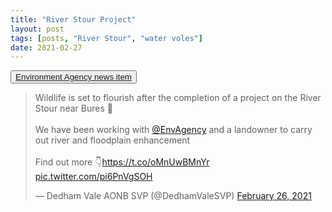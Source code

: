 ```yaml
---
title: "River Stour Project"
layout: post
tags: [posts, "River Stour", "water voles"]
date: 2021-02-27
---
```

<button>
    <a href="https://www.gov.uk/government/news/wildlife-set-to-flourish-after-project-completion-on-river-stour" target="_blank" rel="noopener noreferrer nofollow">Environment Agency news item</a>
</button>

<blockquote class="twitter-tweet" data-theme="dark"><p lang="en" dir="ltr">Wildlife is set to flourish after the completion of a project on the River Stour near Bures 🌊<br><br>We have been working with <a href="https://twitter.com/EnvAgency?ref_src=twsrc%5Etfw">@EnvAgency</a> and a landowner to carry out river and floodplain enhancement<br><br>Find out more 👇<a href="https://t.co/oMnUwBMnYr">https://t.co/oMnUwBMnYr</a> <a href="https://t.co/pi6PnVgSOH">pic.twitter.com/pi6PnVgSOH</a></p>&mdash; Dedham Vale AONB SVP (@DedhamValeSVP) <a href="https://twitter.com/DedhamValeSVP/status/1365310243761246208?ref_src=twsrc%5Etfw">February 26, 2021</a></blockquote> <script async src="https://platform.twitter.com/widgets.js" charset="utf-8"></script> 